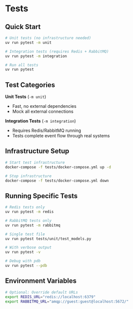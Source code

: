 # Tests

## Quick Start

```bash
# Unit tests (no infrastructure needed)
uv run pytest -m unit

# Integration tests (requires Redis + RabbitMQ)
uv run pytest -m integration

# Run all tests
uv run pytest
```

## Test Categories

**Unit Tests** (`-m unit`)
- Fast, no external dependencies
- Mock all external connections

**Integration Tests** (`-m integration`)
- Requires Redis/RabbitMQ running
- Tests complete event flow through real systems

## Infrastructure Setup

```bash
# Start test infrastructure
docker-compose -f tests/docker-compose.yml up -d

# Stop infrastructure
docker-compose -f tests/docker-compose.yml down
```

## Running Specific Tests

```bash
# Redis tests only
uv run pytest -m redis

# RabbitMQ tests only  
uv run pytest -m rabbitmq

# Single test file
uv run pytest tests/unit/test_models.py

# With verbose output
uv run pytest -v

# Debug with pdb
uv run pytest --pdb
```

## Environment Variables

```bash
# Optional: Override default URLs
export REDIS_URL="redis://localhost:6379"
export RABBITMQ_URL="amqp://guest:guest@localhost:5672/"
```
